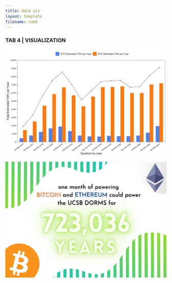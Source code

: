 ```yaml
---
title: data viz
layout: template
filename: tab4
--- 
```

### TAB 4 | VISUALIZATION

![data viz](/images/crypto2.png)

![data viz](/images/infographic1.png)
